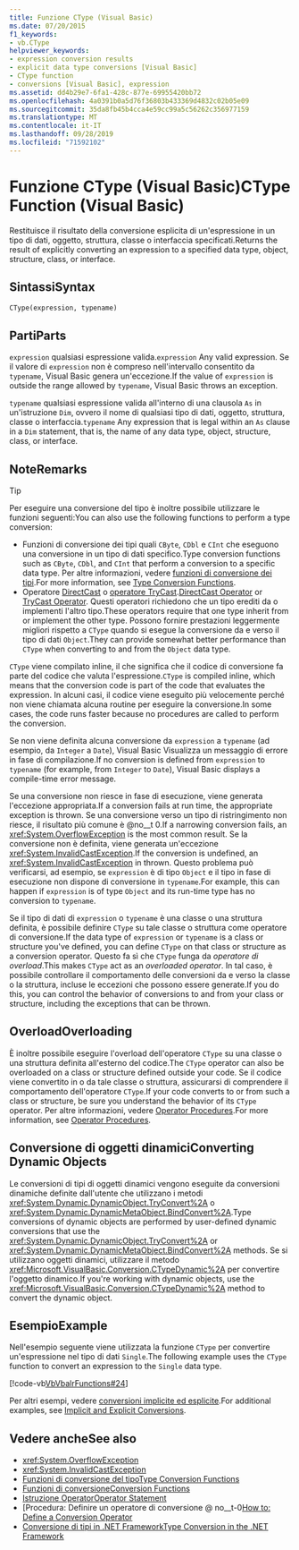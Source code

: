 ```yaml
---
title: Funzione CType (Visual Basic)
ms.date: 07/20/2015
f1_keywords:
- vb.CType
helpviewer_keywords:
- expression conversion results
- explicit data type conversions [Visual Basic]
- CType function
- conversions [Visual Basic], expression
ms.assetid: dd4b29e7-6fa1-428c-877e-69955420bb72
ms.openlocfilehash: 4a0391b0a5d76f36803b433369d4832c02b05e09
ms.sourcegitcommit: 35da8fb45b4cca4e59cc99a5c56262c356977159
ms.translationtype: MT
ms.contentlocale: it-IT
ms.lasthandoff: 09/28/2019
ms.locfileid: "71592102"
---
```

# <a name="ctype-function-visual-basic"></a><span data-ttu-id="5548c-102">Funzione CType (Visual Basic)</span><span class="sxs-lookup"><span data-stu-id="5548c-102">CType Function (Visual Basic)</span></span>

<span data-ttu-id="5548c-103">Restituisce il risultato della conversione esplicita di un'espressione in un tipo di dati, oggetto, struttura, classe o interfaccia specificati.</span><span class="sxs-lookup"><span data-stu-id="5548c-103">Returns the result of explicitly converting an expression to a specified data type, object, structure, class, or interface.</span></span>

## <a name="syntax"></a><span data-ttu-id="5548c-104">Sintassi</span><span class="sxs-lookup"><span data-stu-id="5548c-104">Syntax</span></span>

```vb
CType(expression, typename)
```

## <a name="parts"></a><span data-ttu-id="5548c-105">Parti</span><span class="sxs-lookup"><span data-stu-id="5548c-105">Parts</span></span>

<span data-ttu-id="5548c-106">`expression` qualsiasi espressione valida.</span><span class="sxs-lookup"><span data-stu-id="5548c-106">`expression` Any valid expression.</span></span> <span data-ttu-id="5548c-107">Se il valore di `expression` non è compreso nell'intervallo consentito da `typename`, Visual Basic genera un'eccezione.</span><span class="sxs-lookup"><span data-stu-id="5548c-107">If the value of `expression` is outside the range allowed by `typename`, Visual Basic throws an exception.</span></span>

<span data-ttu-id="5548c-108">`typename` qualsiasi espressione valida all'interno di una clausola `As` in un'istruzione `Dim`, ovvero il nome di qualsiasi tipo di dati, oggetto, struttura, classe o interfaccia.</span><span class="sxs-lookup"><span data-stu-id="5548c-108">`typename` Any expression that is legal within an `As` clause in a `Dim` statement, that is, the name of any data type, object, structure, class, or interface.</span></span>

## <a name="remarks"></a><span data-ttu-id="5548c-109">Note</span><span class="sxs-lookup"><span data-stu-id="5548c-109">Remarks</span></span>

> [!TIP]
> <span data-ttu-id="5548c-110">Per eseguire una conversione del tipo è inoltre possibile utilizzare le funzioni seguenti:</span><span class="sxs-lookup"><span data-stu-id="5548c-110">You can also use the following functions to perform a type conversion:</span></span>
>
> - <span data-ttu-id="5548c-111">Funzioni di conversione dei tipi quali `CByte`, `CDbl` e `CInt` che eseguono una conversione in un tipo di dati specifico.</span><span class="sxs-lookup"><span data-stu-id="5548c-111">Type conversion functions such as `CByte`, `CDbl`, and `CInt` that perform a conversion to a specific data type.</span></span> <span data-ttu-id="5548c-112">Per altre informazioni, vedere [funzioni di conversione dei tipi](../../../visual-basic/language-reference/functions/type-conversion-functions.md).</span><span class="sxs-lookup"><span data-stu-id="5548c-112">For more information, see [Type Conversion Functions](../../../visual-basic/language-reference/functions/type-conversion-functions.md).</span></span>
> - <span data-ttu-id="5548c-113">Operatore [DirectCast](../../../visual-basic/language-reference/operators/directcast-operator.md) o [operatore TryCast](../../../visual-basic/language-reference/operators/trycast-operator.md).</span><span class="sxs-lookup"><span data-stu-id="5548c-113">[DirectCast Operator](../../../visual-basic/language-reference/operators/directcast-operator.md) or [TryCast Operator](../../../visual-basic/language-reference/operators/trycast-operator.md).</span></span> <span data-ttu-id="5548c-114">Questi operatori richiedono che un tipo erediti da o implementi l'altro tipo.</span><span class="sxs-lookup"><span data-stu-id="5548c-114">These operators require that one type inherit from or implement the other type.</span></span> <span data-ttu-id="5548c-115">Possono fornire prestazioni leggermente migliori rispetto a `CType` quando si esegue la conversione da e verso il tipo di dati `Object`.</span><span class="sxs-lookup"><span data-stu-id="5548c-115">They can provide somewhat better performance than `CType` when converting to and from the `Object` data type.</span></span>

<span data-ttu-id="5548c-116">`CType` viene compilato inline, il che significa che il codice di conversione fa parte del codice che valuta l'espressione.</span><span class="sxs-lookup"><span data-stu-id="5548c-116">`CType` is compiled inline, which means that the conversion code is part of the code that evaluates the expression.</span></span> <span data-ttu-id="5548c-117">In alcuni casi, il codice viene eseguito più velocemente perché non viene chiamata alcuna routine per eseguire la conversione.</span><span class="sxs-lookup"><span data-stu-id="5548c-117">In some cases, the code runs faster because no procedures are called to perform the conversion.</span></span>

<span data-ttu-id="5548c-118">Se non viene definita alcuna conversione da `expression` a `typename` (ad esempio, da `Integer` a `Date`), Visual Basic Visualizza un messaggio di errore in fase di compilazione.</span><span class="sxs-lookup"><span data-stu-id="5548c-118">If no conversion is defined from `expression` to `typename` (for example, from `Integer` to `Date`), Visual Basic displays a compile-time error message.</span></span>

<span data-ttu-id="5548c-119">Se una conversione non riesce in fase di esecuzione, viene generata l'eccezione appropriata.</span><span class="sxs-lookup"><span data-stu-id="5548c-119">If a conversion fails at run time, the appropriate exception is thrown.</span></span> <span data-ttu-id="5548c-120">Se una conversione verso un tipo di ristringimento non riesce, il risultato più comune è @no__t 0.</span><span class="sxs-lookup"><span data-stu-id="5548c-120">If a narrowing conversion fails, an <xref:System.OverflowException> is the most common result.</span></span> <span data-ttu-id="5548c-121">Se la conversione non è definita, viene generata un'eccezione <xref:System.InvalidCastException>.</span><span class="sxs-lookup"><span data-stu-id="5548c-121">If the conversion is undefined, an <xref:System.InvalidCastException> in thrown.</span></span> <span data-ttu-id="5548c-122">Questo problema può verificarsi, ad esempio, se `expression` è di tipo `Object` e il tipo in fase di esecuzione non dispone di conversione in `typename`.</span><span class="sxs-lookup"><span data-stu-id="5548c-122">For example, this can happen  if `expression` is of type `Object` and its run-time type has no conversion to `typename`.</span></span>

<span data-ttu-id="5548c-123">Se il tipo di dati di `expression` o `typename` è una classe o una struttura definita, è possibile definire `CType` su tale classe o struttura come operatore di conversione.</span><span class="sxs-lookup"><span data-stu-id="5548c-123">If the data type of `expression` or `typename` is a class or structure you've defined, you can define `CType` on that class or structure as a conversion operator.</span></span> <span data-ttu-id="5548c-124">Questo fa sì che `CType` funga da *operatore di overload*.</span><span class="sxs-lookup"><span data-stu-id="5548c-124">This makes `CType` act as an *overloaded operator*.</span></span> <span data-ttu-id="5548c-125">In tal caso, è possibile controllare il comportamento delle conversioni da e verso la classe o la struttura, incluse le eccezioni che possono essere generate.</span><span class="sxs-lookup"><span data-stu-id="5548c-125">If you do this, you can control the behavior of conversions to and from your class or structure, including the exceptions that can be thrown.</span></span>

## <a name="overloading"></a><span data-ttu-id="5548c-126">Overload</span><span class="sxs-lookup"><span data-stu-id="5548c-126">Overloading</span></span>

<span data-ttu-id="5548c-127">È inoltre possibile eseguire l'overload dell'operatore `CType` su una classe o una struttura definita all'esterno del codice.</span><span class="sxs-lookup"><span data-stu-id="5548c-127">The `CType` operator can also be overloaded on a class or structure defined outside your code.</span></span> <span data-ttu-id="5548c-128">Se il codice viene convertito in o da tale classe o struttura, assicurarsi di comprendere il comportamento dell'operatore `CType`.</span><span class="sxs-lookup"><span data-stu-id="5548c-128">If your code converts to or from such a class or structure, be sure you understand the behavior of its `CType` operator.</span></span> <span data-ttu-id="5548c-129">Per altre informazioni, vedere [Operator Procedures](../../../visual-basic/programming-guide/language-features/procedures/operator-procedures.md).</span><span class="sxs-lookup"><span data-stu-id="5548c-129">For more information, see [Operator Procedures](../../../visual-basic/programming-guide/language-features/procedures/operator-procedures.md).</span></span>

## <a name="converting-dynamic-objects"></a><span data-ttu-id="5548c-130">Conversione di oggetti dinamici</span><span class="sxs-lookup"><span data-stu-id="5548c-130">Converting Dynamic Objects</span></span>

<span data-ttu-id="5548c-131">Le conversioni di tipi di oggetti dinamici vengono eseguite da conversioni dinamiche definite dall'utente che utilizzano i metodi <xref:System.Dynamic.DynamicObject.TryConvert%2A> o <xref:System.Dynamic.DynamicMetaObject.BindConvert%2A>.</span><span class="sxs-lookup"><span data-stu-id="5548c-131">Type conversions of dynamic objects are performed by user-defined dynamic conversions that use the <xref:System.Dynamic.DynamicObject.TryConvert%2A> or <xref:System.Dynamic.DynamicMetaObject.BindConvert%2A> methods.</span></span> <span data-ttu-id="5548c-132">Se si utilizzano oggetti dinamici, utilizzare il metodo <xref:Microsoft.VisualBasic.Conversion.CTypeDynamic%2A> per convertire l'oggetto dinamico.</span><span class="sxs-lookup"><span data-stu-id="5548c-132">If you're working with dynamic objects, use the <xref:Microsoft.VisualBasic.Conversion.CTypeDynamic%2A> method to convert the dynamic object.</span></span>

## <a name="example"></a><span data-ttu-id="5548c-133">Esempio</span><span class="sxs-lookup"><span data-stu-id="5548c-133">Example</span></span>

<span data-ttu-id="5548c-134">Nell'esempio seguente viene utilizzata la funzione `CType` per convertire un'espressione nel tipo di dati `Single`.</span><span class="sxs-lookup"><span data-stu-id="5548c-134">The following example uses the `CType` function to convert an expression to the `Single` data type.</span></span>

[!code-vb[VbVbalrFunctions#24](~/samples/snippets/visualbasic/VS_Snippets_VBCSharp/VbVbalrFunctions/VB/Class1.vb#24)]

<span data-ttu-id="5548c-135">Per altri esempi, vedere [conversioni implicite ed esplicite](../../../visual-basic/programming-guide/language-features/data-types/implicit-and-explicit-conversions.md).</span><span class="sxs-lookup"><span data-stu-id="5548c-135">For additional examples, see [Implicit and Explicit Conversions](../../../visual-basic/programming-guide/language-features/data-types/implicit-and-explicit-conversions.md).</span></span>

## <a name="see-also"></a><span data-ttu-id="5548c-136">Vedere anche</span><span class="sxs-lookup"><span data-stu-id="5548c-136">See also</span></span>

- <xref:System.OverflowException>
- <xref:System.InvalidCastException>
- [<span data-ttu-id="5548c-137">Funzioni di conversione del tipo</span><span class="sxs-lookup"><span data-stu-id="5548c-137">Type Conversion Functions</span></span>](../../../visual-basic/language-reference/functions/type-conversion-functions.md)
- [<span data-ttu-id="5548c-138">Funzioni di conversione</span><span class="sxs-lookup"><span data-stu-id="5548c-138">Conversion Functions</span></span>](../../../visual-basic/language-reference/functions/conversion-functions.md)
- [<span data-ttu-id="5548c-139">Istruzione Operator</span><span class="sxs-lookup"><span data-stu-id="5548c-139">Operator Statement</span></span>](../../../visual-basic/language-reference/statements/operator-statement.md)
- <span data-ttu-id="5548c-140">[Procedura: Definire un operatore di conversione @ no__t-0</span><span class="sxs-lookup"><span data-stu-id="5548c-140">[How to: Define a Conversion Operator](../../../visual-basic/programming-guide/language-features/procedures/how-to-define-a-conversion-operator.md)</span></span>
- [<span data-ttu-id="5548c-141">Conversione di tipi in .NET Framework</span><span class="sxs-lookup"><span data-stu-id="5548c-141">Type Conversion in the .NET Framework</span></span>](../../../standard/base-types/type-conversion.md)
